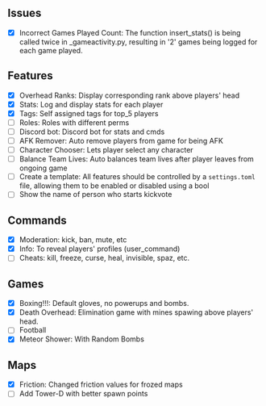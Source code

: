 ## Issues

- [x] Incorrect Games Played Count: The function insert_stats() is being called twice in \_gameactivity.py, resulting in '2' games being logged for each game played.

## Features

- [x] Overhead Ranks: Display corresponding rank above players' head
- [x] Stats: Log and display stats for each player
- [x] Tags: Self assigned tags for top_5 players
- [ ] Roles: Roles with different perms
- [ ] Discord bot: Discord bot for stats and cmds
- [ ] AFK Remover: Auto remove players from game for being AFK
- [ ] Character Chooser: Lets player select any character
- [ ] Balance Team Lives: Auto balances team lives after player leaves from ongoing game
- [ ] Create a template: All features should be controlled by a `settings.toml` file, allowing them to be enabled or disabled using a bool
- [ ] Show the name of person who starts kickvote

## Commands

- [x] Moderation: kick, ban, mute, etc
- [x] Info: To reveal players' profiles (user_command)
- [ ] Cheats: kill, freeze, curse, heal, invisible, spaz, etc.

## Games

- [x] Boxing!!!: Default gloves, no powerups and bombs.
- [x] Death Overhead: Elimination game with mines spawing above players' head.
- [ ] Football
- [x] Meteor Shower: With Random Bombs

## Maps

- [x] Friction: Changed friction values for frozed maps
- [ ] Add Tower-D with better spawn points
